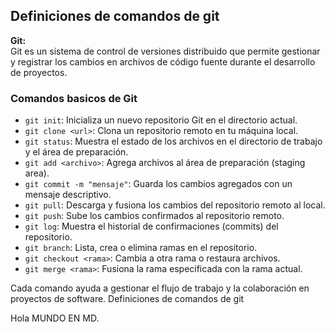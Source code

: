 <!-- Definiciones de Anner -->





## Definiciones de comandos de git

**Git:**  
Git es un sistema de control de versiones distribuido que permite gestionar y registrar los cambios en archivos de código fuente durante el desarrollo de proyectos.

### Comandos basicos de Git

- `git init`: Inicializa un nuevo repositorio Git en el directorio actual.
- `git clone <url>`: Clona un repositorio remoto en tu máquina local.
- `git status`: Muestra el estado de los archivos en el directorio de trabajo y el área de preparación.
- `git add <archivo>`: Agrega archivos al área de preparación (staging area).
- `git commit -m "mensaje"`: Guarda los cambios agregados con un mensaje descriptivo.
- `git pull`: Descarga y fusiona los cambios del repositorio remoto al local.
- `git push`: Sube los cambios confirmados al repositorio remoto.
- `git log`: Muestra el historial de confirmaciones (commits) del repositorio.
- `git branch`: Lista, crea o elimina ramas en el repositorio.
- `git checkout <rama>`: Cambia a otra rama o restaura archivos.
- `git merge <rama>`: Fusiona la rama especificada con la rama actual.

Cada comando ayuda a gestionar el flujo de trabajo y la colaboración en proyectos de software.
Definiciones de comandos de git


Hola MUNDO EN MD.